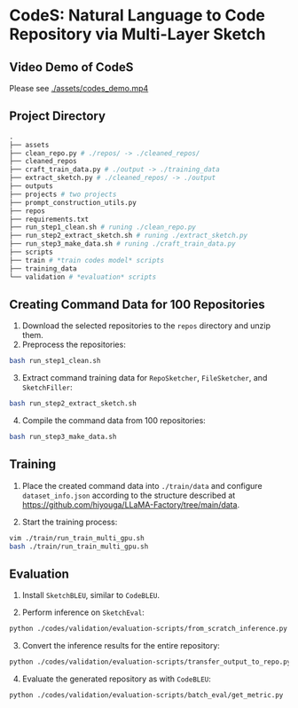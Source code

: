 # CodeS: Natural Language to Code Repository via Multi-Layer Sketch

## Video Demo of CodeS

Please see [./assets/codes_demo.mp4](./assets/codes_demo.mp4)

## Project Directory

```python
.
├── assets
├── clean_repo.py # ./repos/ -> ./cleaned_repos/
├── cleaned_repos
├── craft_train_data.py # ./output -> ./training_data
├── extract_sketch.py # ./cleaned_repos/ -> ./output
├── outputs
├── projects # two projects
├── prompt_construction_utils.py
├── repos
├── requirements.txt
├── run_step1_clean.sh # runing ./clean_repo.py
├── run_step2_extract_sketch.sh # runing ./extract_sketch.py
├── run_step3_make_data.sh # runing ./craft_train_data.py
├── scripts
├── train # *train codes model* scripts
├── training_data
└── validation # *evaluation* scripts
```

## Creating Command Data for 100 Repositories

1. Download the selected repositories to the `repos` directory and unzip them.
2. Preprocess the repositories:
```bash
bash run_step1_clean.sh
```
3. Extract command training data for `RepoSketcher`, `FileSketcher`, and `SketchFiller`:
```bash
bash run_step2_extract_sketch.sh
```
4. Compile the command data from 100 repositories:
```bash
bash run_step3_make_data.sh
```

## Training

1. Place the created command data into `./train/data` and configure `dataset_info.json` according to the structure described at https://github.com/hiyouga/LLaMA-Factory/tree/main/data.

2. Start the training process:

```bash
vim ./train/run_train_multi_gpu.sh
bash ./train/run_train_multi_gpu.sh
```

## Evaluation

1. Install `SketchBLEU`, similar to `CodeBLEU`.

2. Perform inference on `SketchEval`:
```bash
python ./codes/validation/evaluation-scripts/from_scratch_inference.py
```

3. Convert the inference results for the entire repository:
```bash
python ./codes/validation/evaluation-scripts/transfer_output_to_repo.py
```

4. Evaluate the generated repository as with `CodeBLEU`:

```bash
python ./codes/validation/evaluation-scripts/batch_eval/get_metric.py
```